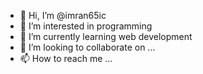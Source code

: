 - 👋 Hi, I’m @imran65ic
- 👀 I’m interested in programming
- 🌱 I’m currently learning web development
- 💞️ I’m looking to collaborate on ...
- 📫 How to reach me ...

<!---
imran65ic/imran65ic is a ✨ special ✨ repository because its `README.md` (this file) appears on your GitHub profile.
You can click the Preview link to take a look at your changes.
--->
